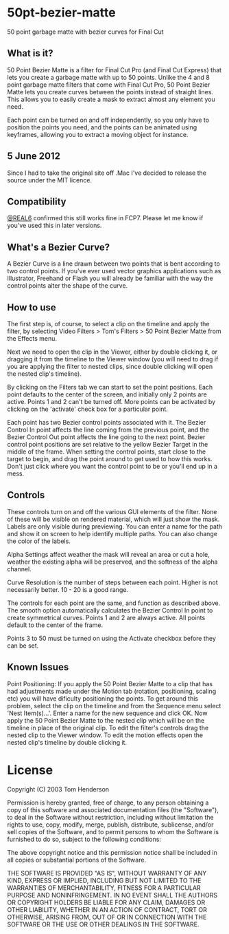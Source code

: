 50pt-bezier-matte
=================

50 point garbage matte with bezier curves for Final Cut


What is it?
-----------

50 Point Bezier Matte is a filter for Final Cut Pro (and Final Cut Express) that lets you create a garbage matte with up to 50 points. Unlike the 4 and 8 point garbage matte filters that come with Final Cut Pro, 50 Point Bezier Matte lets you create curves between the points instead of straight lines. This allows you to easily create a mask to extract almost any element you need.

Each point can be turned on and off independently, so you only have to position the points you need, and the points can be animated using keyframes, allowing you to extract a moving object for instance.


5 June 2012
-----------

Since I had to take the original site off .Mac I've decided to release the source under the MIT licence.

Compatibility
-------------

[@REAL6](http://twitter.com/real6) confirmed this still works fine in FCP7. Please let me know if you've used this in later versions.

What's a Bezier Curve?
----------------------

A Bezier Curve is a line drawn between two points that is bent according to two control points. If you've ever used vector graphics applications such as Illustrator, Freehand or Flash you will already be familiar with the way the control points alter the shape of the curve.

How to use
----------

The first step is, of course, to select a clip on the timeline and apply the filter, by selecting Video Filters > Tom's Filters > 50 Point Bezier Matte from the Effects menu.

Next we need to open the clip in the Viewer, either by double clicking it, or dragging it from the timeline to the Viewer window (you will need to drag if you are applying the filter to nested clips, since double clicking will open the nested clip's timeline).

By clicking on the Filters tab we can start to set the point positions. Each point defaults to the center of the screen, and initially only 2 points are active. Points 1 and 2 can't be turned off. More points can be activated by clicking on the 'activate' check box for a particular point.

Each point has two Bezier control points associated with it. The Bezier Control In point affects the line coming from the previous point, and the Bezier Control Out point affects the line going to the next point. Bezier control point positions are set relative to the yellow Bezier Target in the middle of the frame. When setting the control points, start close to the target to begin, and drag the point around to get used to how this works. Don't just click where you want the control point to be or you'll end up in a mess.


Controls
--------

These controls turn on and off the various GUI elements of the filter. None of these will be visible on rendered material, which will just show the mask.
Labels are only visible during previewing. You can enter a name for the path and show it on screen to help identify multiple paths. You can also change the color of the labels.

Alpha Settings affect weather the mask will reveal an area or cut a hole, weather the existing alpha will be preserved, and the softness of the alpha channel.

Curve Resolution is the number of steps between each point. Higher is not necessarily better. 10 - 20 is a good range.

The controls for each point are the same, and function as described above. The smooth option automatically calculates the Bezier Control In point to create symmetrical curves. Points 1 and 2 are always active. All points default to the center of the frame.

Points 3 to 50 must be turned on using the Activate checkbox before they can be set.

Known Issues
------------

Point Positioning: If you apply the 50 Point Bezier Matte to a clip that has had adjustments made under the Motion tab (rotation, positioning, scaling etc) you will have dificulty positioning the points. To get around this problem, select the clip on the timeline and from the Sequence menu select 'Nest Item(s)...'. Enter a name for the new sequence and click OK. Now apply the 50 Point Bezier Matte to the nested clip which will be on the timeline in place of the original clip. To edit the filter's controls drag the nested clip to the Viewer window. To edit the motion effects open the nested clip's timeline by double clicking it.


License
=======

Copyright (C) 2003 Tom Henderson

Permission is hereby granted, free of charge, to any person obtaining a copy of this software and associated documentation files (the "Software"), to deal in the Software without restriction, including without limitation the rights to use, copy, modify, merge, publish, distribute, sublicense, and/or sell copies of the Software, and to permit persons to whom the Software is furnished to do so, subject to the following conditions:

The above copyright notice and this permission notice shall be included in all copies or substantial portions of the Software.

THE SOFTWARE IS PROVIDED "AS IS", WITHOUT WARRANTY OF ANY KIND, EXPRESS OR IMPLIED, INCLUDING BUT NOT LIMITED TO THE WARRANTIES OF MERCHANTABILITY, FITNESS FOR A PARTICULAR PURPOSE AND NONINFRINGEMENT. IN NO EVENT SHALL THE AUTHORS OR COPYRIGHT HOLDERS BE LIABLE FOR ANY CLAIM, DAMAGES OR OTHER LIABILITY, WHETHER IN AN ACTION OF CONTRACT, TORT OR OTHERWISE, ARISING FROM, OUT OF OR IN CONNECTION WITH THE SOFTWARE OR THE USE OR OTHER DEALINGS IN THE SOFTWARE.
